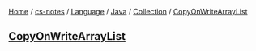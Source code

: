 [Home](https://mengxianbin.github.io) /
[cs-notes](https://mengxianbin.github.io/cs-notes/site) /
[Language](https://mengxianbin.github.io/cs-notes/site/Language) /
[Java](https://mengxianbin.github.io/cs-notes/site/Language/Java) /
[Collection](https://mengxianbin.github.io/cs-notes/site/Language/Java/Collection) /
[CopyOnWriteArrayList](https://mengxianbin.github.io/cs-notes/site/Language/Java/Collection/CopyOnWriteArrayList)

## [CopyOnWriteArrayList](https://mengxianbin.github.io/cs-notes/site/Language/Java/Collection/CopyOnWriteArrayList/CopyOnWriteArrayList)
